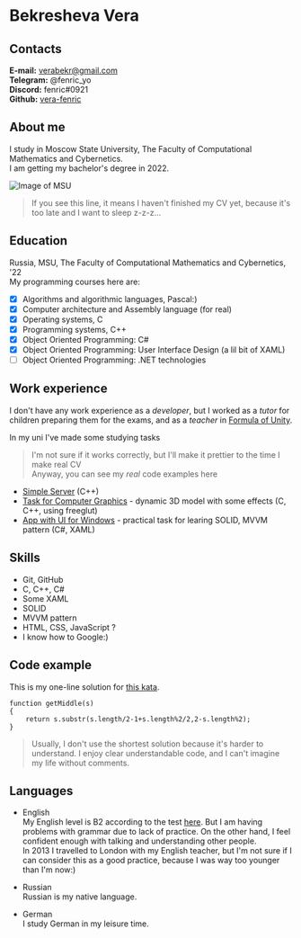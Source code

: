 # Bekresheva Vera

## Contacts

**E-mail:** verabekr@gmail.com<br>
**Telegram:** @fenric_yo<br>
**Discord:** fenric#0921<br>
**Github:** [vera-fenric](https://github.com/vera-fenric)<br>

## About me

I study in Moscow State University, The Faculty of Computational Mathematics and Cybernetics.<br>
I am getting my bachelor's degree in 2022.<br>

![Image of MSU](https://cdn21.img.ria.ru/images/07e5/05/09/1731610485_0:160:3072:1888_1920x0_80_0_0_c003482deafb9678a6a02b23196d4d12.jpg)

>If you see this line, it means I haven't finished my CV yet, because it's too late and I want to sleep z-z-z...<br>

## Education
Russia, MSU, The Faculty of Computational Mathematics and Cybernetics, '22<br>
My programming courses here are:<br>
- [x] Algorithms and algorithmic languages, Pascal:)
- [x] Computer architecture and Assembly language (for real)
- [x] Operating systems, C
- [x] Programming systems, C++
- [x] Object Oriented Programming: C#
- [x] Object Oriented Programming: User Interface Design (a lil bit of XAML)
- [ ] Object Oriented Programming: .NET technologies

## Work experience
I don't have any work experience as a *developer*, but I worked as a *tutor* for children preparing them for the exams, and as a *teacher* in [Formula of Unity](https://www.formulo.org).<br>

In my uni I've made some studying tasks<br>
>I'm not sure if it works correctly, but I'll make it prettier to the time I make real CV<br>
>Anyway, you can see my *real* code examples here<br>
* [Simple Server](https://github.com/vera-fenric/spring2020) (C++)
* [Task for Computer Graphics](https://github.com/vera-fenric/KG-2020) - dynamic 3D model with some effects (C, C++, using freeglut)
* [App with UI for Windows](https://github.com/vera-fenric/Lab6) - practical task for learing SOLID, MVVM pattern (C#, XAML)

## Skills
* Git, GitHub
* C, C++, C#
* Some XAML
* SOLID
* MVVM pattern
* HTML, CSS, JavaScript ?
* I know how to Google:)

## Code example
This is my one-line solution for [this kata](https://www.codewars.com/kata/56747fd5cb988479af000028).<br>
```
function getMiddle(s)
{
    return s.substr(s.length/2-1+s.length%2/2,2-s.length%2);
}
```
>Usually, I don't use the shortest solution because it's harder to understand. I enjoy clear understandable code, and I can't imagine my life without comments.<br>

## Languages
* English<br>
My English level is B2 according to the test [here](https://test.str.by/). But I am having problems with grammar due to lack of practice. On the other hand, I feel confident enough with talking and understanding other people.<br>
In 2013 I travelled to London with my English teacher, but I'm not sure if I can consider this as a good practice, because I was way too younger than I'm now:)<br>

* Russian<br>
Russian is my native language.<br>

* German<br>
I study German in my leisure time.<br>
